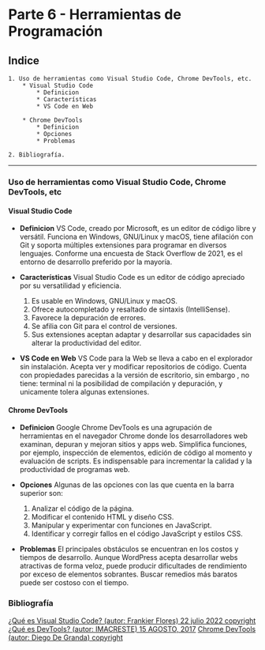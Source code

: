 # Parte 6 - Herramientas de Programación

## Indice

    1. Uso de herramientas como Visual Studio Code, Chrome DevTools, etc.
        * Visual Studio Code
            * Definicion
            * Características
            * VS Code en Web

        * Chrome DevTools
            * Definicion
            * Opciones
            * Problemas

    2. Bibliografía.

---

### Uso de herramientas como Visual Studio Code, Chrome DevTools, etc

#### Visual Studio Code

* **Definicion** VS Code, creado por Microsoft, es un editor de código libre y versátil. Funciona en Windows, GNU/Linux y macOS, tiene afilación con Git y soporta múltiples extensiones para programar en diversos lenguajes. Conforme una encuesta de Stack Overflow de 2021, es el entorno de desarrollo preferido por la mayoría.

* **Características** Visual Studio Code es un editor de código apreciado por su versatilidad y eficiencia.
    1. Es usable en Windows, GNU/Linux y macOS.
    2. Ofrece autocompletado y resaltado de sintaxis (IntelliSense).
    3. Favorece la depuración de errores.
    4. Se afilia con Git para el control de versiones.
    5. Sus extensiones aceptan adaptar y desarrollar sus capacidades sin alterar la productividad del editor.

* **VS Code en Web** VS Code para la Web se lleva a cabo en el explorador sin instalación. Acepta ver y modificar repositorios de código. Cuenta con propiedades parecidas a la versión de escritorio, sin embargo , no tiene: terminal ni la posibilidad de compilación y depuración, y unicamente tolera algunas extensiones.

#### Chrome DevTools

* **Definicion** Google Chrome DevTools es una agrupación de herramientas en el navegador Chrome donde los desarrolladores web examinan, depuran y mejoran sitios y apps web. Simplifica funciones, por ejemplo, inspección de elementos, edición de código al momento y evaluación de scripts. Es indispensable para incrementar la calidad y la productividad de programas web.

* **Opciones** Algunas de las opciones con las que cuenta en la barra superior son:
    1. Analizar el código de la página.
    2. Modificar el contenido HTML y diseño CSS.
    3. Manipular y experimentar con funciones en JavaScript.
    4. Identificar y corregir fallos en el código JavaScript y estilos CSS.

* **Problemas** El principales obstáculos se encuentran en los costos y tiempos de desarrollo. Aunque WordPress acepta desarrollar webs atractivas de forma veloz, puede producir dificultades de rendimiento por exceso de elementos sobrantes. Buscar  remedios más baratos puede ser costoso con el tiempo.

### Bibliografía

[¿Qué es Visual Studio Code? (autor: Frankier Flores) 22 julio 2022 copyright](https://openwebinars.net/blog/que-es-visual-studio-code-y-que-ventajas-ofrece/)
[¿Qué es DevTools? (autor: IMACRESTE) 15 AGOSTO, 2017](https://imacreste.com/que-es-y-porque-usar-devtools/)
[Chrome DevTools (autor: Diego De Granda) copyright](https://platzi.com/clases/1758-html-practico/24684-chrome-dev-tools/)
